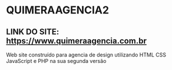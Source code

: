 # QUIMERAAGENCIA2
## LINK DO SITE: https://www.quimeraagencia.com.br
Web site construído para agencia de design utilizando HTML CSS JavaScript e PHP na sua segunda versão
